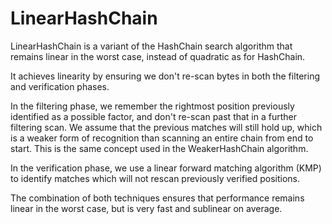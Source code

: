 LinearHashChain
===============

LinearHashChain is a variant of the HashChain search algorithm 
that remains linear in the worst case, instead of quadratic as for HashChain.

It achieves linearity by ensuring we don't re-scan bytes in both the filtering 
and verification phases.

In the filtering phase, we remember the rightmost position previously 
identified as a possible factor, and don't re-scan past that in a 
further filtering scan.  We assume that the previous matches will
still hold up, which is a weaker form of recognition than scanning an
entire chain from end to start.  This is the same concept used in the
WeakerHashChain algorithm.

In the verification phase, we use a linear forward matching algorithm (KMP)
to identify matches which will not rescan previously verified positions.

The combination of both techniques ensures that performance remains linear
in the worst case, but is very fast and sublinear on average.
